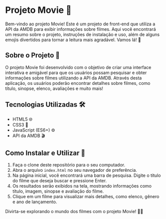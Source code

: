 # Projeto Movie 🎥

Bem-vindo ao projeto Movie! Este é um projeto de front-end que utiliza a API da AMDB para exibir informações sobre filmes. Aqui você encontrará um resumo sobre o projeto, instruções de instalação e uso, além de alguns emojis divertidos para tornar a leitura mais agradável. Vamos lá! 🚀

## Sobre o Projeto 📝

O projeto Movie foi desenvolvido com o objetivo de criar uma interface interativa e amigável para que os usuários possam pesquisar e obter informações sobre filmes utilizando a API da AMDB. Através desta aplicação, os usuários poderão encontrar detalhes sobre filmes, como título, sinopse, elenco, avaliações e muito mais!

## Tecnologias Utilizadas 🛠️

- HTML5 🌐
- CSS3 🎨
- JavaScript (ES6+) ⚙️
- API da AMDB 🎬

## Como Instalar e Utilizar 🚀

1. Faça o clone deste repositório para o seu computador.
2. Abra o arquivo `index.html` no seu navegador de preferência.
3. Na página inicial, você encontrará uma barra de pesquisa. Digite o título do filme que deseja buscar e pressione Enter.
4. Os resultados serão exibidos na tela, mostrando informações como título, imagem, sinopse e avaliação do filme.
5. Clique em um filme para visualizar mais detalhes, como elenco, gênero e ano de lançamento.

Divirta-se explorando o mundo dos filmes com o projeto Movie! 🍿🎉
